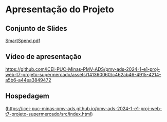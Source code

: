 # Apresentação do Projeto

## Conjunto de Slides
[SmartSpend.pdf](https://github.com/user-attachments/files/15948529/SmartSpend1.1.pdf)


## Vídeo de apresentação
https://github.com/ICEI-PUC-Minas-PMV-ADS/pmv-ads-2024-1-e1-proj-web-t7-projeto-supermercado/assets/141360060/c462ab46-4915-4214-a5b6-a44ea3849472

## Hospedagem

(https://icei-puc-minas-pmv-ads.github.io/pmv-ads-2024-1-e1-proj-web-t7-projeto-supermercado/src/index.html)
